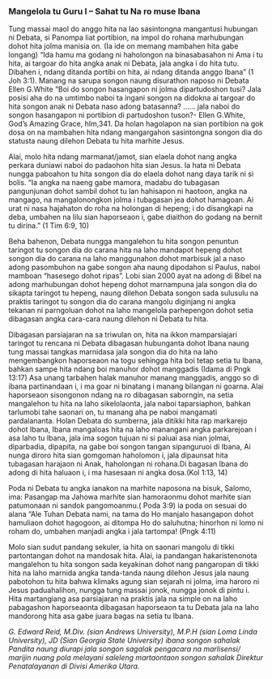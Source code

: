 ### Mangelola tu Guru I – Sahat tu Na ro muse Ibana

Tung massai maol do anggo hita na lao sasintongna mangantusi hubungan ni Debata, si Panompa liat portibion, na impol do rohana marhubungan dohot hita jolma manisia on. (Ia ide on memang mambahen hita gabe longang) “Ida hamu ma godang ni haholongon na binasabasahon ni Ama i tu hita, ai targoar do hita angka anak ni Debata, jala angka i do hita tutu. Dibahen i, ndang ditanda portibi on hita, ai ndang ditanda anggo Ibana” (1 Joh 3:1). Manang na sarupa songon naung disurathon naposo ni Debata Ellen G.White “Boi do songon hasangapon ni jolma dipartudoshon tusi? Jala posisi aha do na umtimbo naboi ta ingani songon na didokna ai targoar do hita songon anak ni Debata naso adong batasanna? …... jala naboi do songon hasangapon ni portibion di partudoshon tuson?- Ellen G.White, God’s Amazing Grace, hlm,341. Da holan hagolapon na sian portibion na gok dosa on na mambahen hita ndang mangargahon sasintongna songon dia do statusta naung dilehon Debata tu hita marhite Jesus.

Alai, molo hita ndang marmanat/jamot, sian elaela dohot nang angka perkara duniawi naboi do padaohon hita sian Jesus. Ia hata ni Debata nungga paboahon tu hita songon dia do elaela dohot nang daya tarik ni si bolis. “Ia angka na naeng gabe mamora, madabu do tubagasan pangunjunan dohot sambil dohot tu lan hahisapon ni haotoon, angka na mangago, na mangalonongkon jolma i tubagasan jea dohot hamagoan. Ai urat ni nasa hajahaton do roha na holongan di hepeng; i do disangkapi na deba, umbahen na lilu sian haporseaon i, gabe diaithon do godang na bernit tu dirina.” (1 Tim 6:9, 10)

Beha bahenon, Debata nungga mangalehon tu hita songon penuntun taringot tu songon dia do carana hita na laho mandapot hepeng dohot songon dia do carana na laho manggunahon dohot marbisuk jal a naso adong pasombuhon na gabe songon aha naung dipodahon si Paulus, naboi mamboan “hasesego dohot ripas”. Lobi sian 2000 ayat na adong di Bibel na adong marhubungan dohot hepeng dohot marnampuna jala songon dia do sikapta taringot tu hepeng, naung dilehon Debata songon sada sulusulu na praktis taringot tu songon dia do carana mangolu diginjang ni angka tekanan ni parngoluan dohot na laho mangelola parhepengon dohot setia dibagasan angka cara-cara naung dilehon ni Debata tu hita.

Dibagasan parsiajaran na sa triwulan on, hita na ikkon mamparsiajari taringot tu rencana ni Debata dibagasan hubunganta dohot Ibana naung tung massai tangkas marnidasa jala songon dia do hita na laho mengembangkon haporseaon na togu sehingga hita boi tetap setia tu Ibana, bahkan sampe hita ndang boi manuhor dohot manggadis (Idama di Pngk 13:17) Asa unang tarbahen halak manuhor manang manggadis, anggo so di ibana partinandaan i, i ma goar ni binatang i manang bilangan ni goarna. Alai haporseaon sisongonon ndang na ro dibagasan saborngin, na setia mangalehon tu hita na laho sikelolaonta, jala naboi taparsiaphon, bahkan tarlumobi tahe saonari on, tu manang aha pe naboi mangamati pardalananta. Holan Debata do sumberna, jala ditikki hita rap markarejo dohot Ibana, Ibana mangaloas hita na laho manangani angka parkarejoan i asa laho tu Ibana, jala ima sogon tujuan ni si paluai asa nian jolmai, diparbadia, dipapita, na gabe boi songon tangan sipanguruoi di Ibana, Ai nunga diroro hita sian gomgoman haholomon i, jala dipaunsat hita tubagasan harajaon ni Anak, haholongan ni rohana.Di bagasan Ibana do adong di hita haluaon i, i ma hasesaan ni angka dosa.(Kol 1:13, 14)

Poda ni Debata tu angka ianakon na marhite naposona na bisuk, Salomo, ima: Pasangap ma Jahowa marhite sian hamoraonmu dohot marhite sian patumonaan ni sandok pangomoanmu.( Poda 3:9) ia poda on sesuai do alana “Ale Tuhan Debata nami, na tama do Ho manjalo hasangapon dohot hamuliaon dohot hagogoon, ai ditompa Ho do saluhutna; hinorhon ni lomo ni roham do, umbahen manjadi angka i jala tartompa! (Pngk 4:11)

Molo sian sudut pandang sekuler, ia hita on saonari mangolu di tikki partontangan dohot na mandosak hita. Alai, ia pandangan hakaristenonota mangalehon tu hita songon sada keyakinan dohot nang pangaropan di tikki hita na laho marnida angka tanda-tanda naung dilehon Jesus jala naung pabotohon tu hita bahwa klimaks agung sian sejarah ni jolma, ima haroro ni Jesus paduahalihon, nungga tung massai jonok, nungga jonok di pintu i. Hita martangiang asa parsiajaran na praktis jala na simple on na laho pabagashon haporseaonta dibagasan haporseaon ta tu Debata jala na laho mandorong hita asa gabe juara bagas na setia tu Ibana.

_G. Edward Reid, M.Div. (sian Andrews University), M.P.H (sian Loma Linda University), JD (Sian Georgia State University) ibana songon sahalak Pandita naung diurapi jala songon sagalak pengacara na marlisensi/ marijin nuang pola melayani saleleng martaontaon songon sahalak Direktur Penatalayanan di Divisi Amerika Utara._